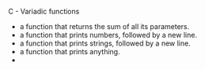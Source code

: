 C - Variadic functions

- a function that returns the sum of all its parameters.
- a function that prints numbers, followed by a new line.
- a function that prints strings, followed by a new line.
- a function that prints anything.
- 
